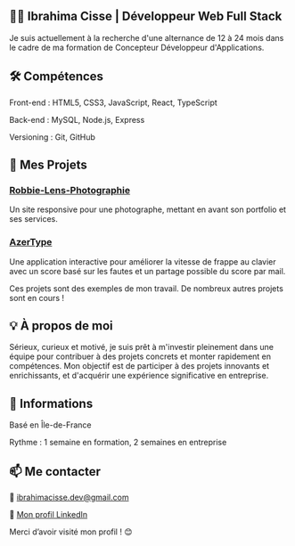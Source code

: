 ## 👨‍💻 Ibrahima Cisse | Développeur Web Full Stack
Je suis actuellement à la recherche d'une alternance de 12 à 24 mois dans le cadre de ma formation de Concepteur Développeur d'Applications.

## 🛠️ Compétences
Front-end : HTML5, CSS3, JavaScript, React, TypeScript

Back-end : MySQL, Node.js, Express

Versioning : Git, GitHub

## 🚀 Mes Projets
### [Robbie-Lens-Photographie](https://ibrahimacissedev.github.io/monPremierProgramme/)
Un site responsive pour une photographe, mettant en avant son portfolio et ses services.

### [AzerType](https://ibrahimacissedev.github.io/AzerType/)
Une application interactive pour améliorer la vitesse de frappe au clavier avec un score basé sur les fautes et un partage possible du score par mail.

Ces projets sont des exemples de mon travail. De nombreux autres projets sont en cours !
## 💡 À propos de moi
Sérieux, curieux et motivé, je suis prêt à m'investir pleinement dans une équipe pour contribuer à des projets concrets et monter rapidement en compétences. Mon objectif est de participer à des projets innovants et enrichissants, et d'acquérir une expérience significative en entreprise.

## 📍 Informations
Basé en Île-de-France

Rythme : 1 semaine en formation, 2 semaines en entreprise

## 📫 Me contacter
📧 ibrahimacisse.dev@gmail.com

🔗 [Mon profil LinkedIn](https://www.linkedin.com/in/ibrahima-cisse10)


Merci d’avoir visité mon profil ! 😊
